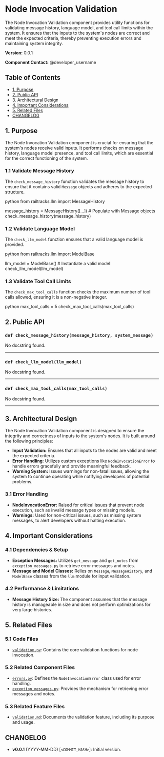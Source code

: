 # Node Invocation Validation

The Node Invocation Validation component provides utility functions for validating message history, language model, and tool call limits within the system. It ensures that the inputs to the system's nodes are correct and meet the expected criteria, thereby preventing execution errors and maintaining system integrity.

**Version:** 0.0.1

**Component Contact:** @developer_username

## Table of Contents

- [1. Purpose](#1-purpose)
- [2. Public API](#2-public-api)
- [3. Architectural Design](#3-architectural-design)
- [4. Important Considerations](#4-important-considerations)
- [5. Related Files](#5-related-files)
- [CHANGELOG](#changelog)

## 1. Purpose

The Node Invocation Validation component is crucial for ensuring that the system's nodes receive valid inputs. It performs checks on message history, language model presence, and tool call limits, which are essential for the correct functioning of the system.

### 1.1 Validate Message History

The `check_message_history` function validates the message history to ensure that it contains valid `Message` objects and adheres to the expected structure.

python
from railtracks.llm import MessageHistory

message_history = MessageHistory([...])  # Populate with Message objects
check_message_history(message_history)


### 1.2 Validate Language Model

The `check_llm_model` function ensures that a valid language model is provided.

python
from railtracks.llm import ModelBase

llm_model = ModelBase()  # Instantiate a valid model
check_llm_model(llm_model)


### 1.3 Validate Tool Call Limits

The `check_max_tool_calls` function checks the maximum number of tool calls allowed, ensuring it is a non-negative integer.

python
max_tool_calls = 5
check_max_tool_calls(max_tool_calls)


## 2. Public API

### `def check_message_history(message_history, system_message)`
No docstring found.


---
### `def check_llm_model(llm_model)`
No docstring found.


---
### `def check_max_tool_calls(max_tool_calls)`
No docstring found.


---

## 3. Architectural Design

The Node Invocation Validation component is designed to ensure the integrity and correctness of inputs to the system's nodes. It is built around the following principles:

- **Input Validation:** Ensures that all inputs to the nodes are valid and meet the expected criteria.
- **Error Handling:** Utilizes custom exceptions like `NodeInvocationError` to handle errors gracefully and provide meaningful feedback.
- **Warning System:** Issues warnings for non-fatal issues, allowing the system to continue operating while notifying developers of potential problems.

### 3.1 Error Handling

- **NodeInvocationError:** Raised for critical issues that prevent node execution, such as invalid message types or missing models.
- **Warnings:** Used for non-critical issues, such as missing system messages, to alert developers without halting execution.

## 4. Important Considerations

### 4.1 Dependencies & Setup

- **Exception Messages:** Utilizes `get_message` and `get_notes` from `exception_messages.py` to retrieve error messages and notes.
- **Message and Model Classes:** Relies on `Message`, `MessageHistory`, and `ModelBase` classes from the `llm` module for input validation.

### 4.2 Performance & Limitations

- **Message History Size:** The component assumes that the message history is manageable in size and does not perform optimizations for very large histories.

## 5. Related Files

### 5.1 Code Files

- [`validation.py`](../packages/railtracks/src/railtracks/validation/node_invocation/validation.py): Contains the core validation functions for node invocation.

### 5.2 Related Component Files

- [`errors.py`](../packages/railtracks/src/railtracks/exceptions/errors.py): Defines the `NodeInvocationError` class used for error handling.
- [`exception_messages.py`](../packages/railtracks/src/railtracks/exceptions/messages/exception_messages.py): Provides the mechanism for retrieving error messages and notes.

### 5.3 Related Feature Files

- [`validation.md`](../docs/features/validation.md): Documents the validation feature, including its purpose and usage.

## CHANGELOG

- **v0.0.1** (YYYY-MM-DD) [`<COMMIT_HASH>`]: Initial version.
